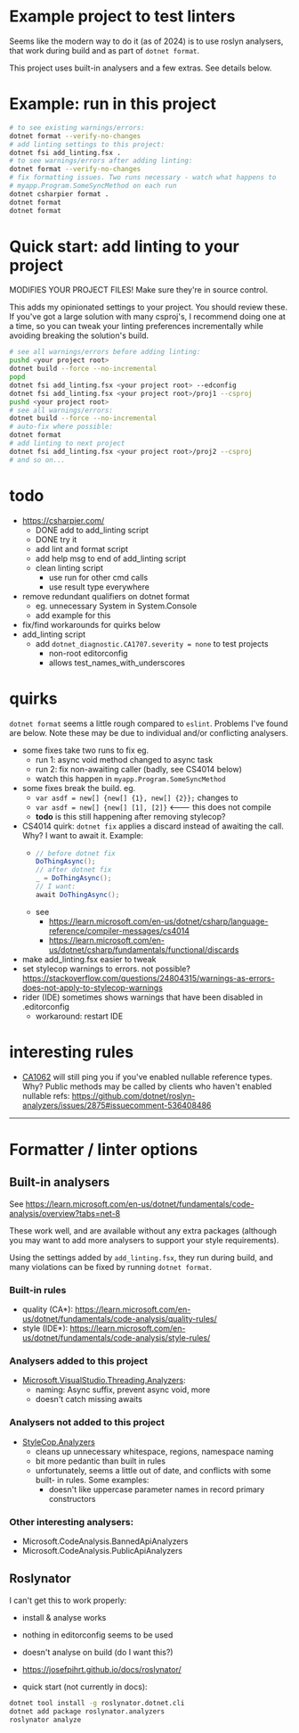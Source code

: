 # Example project to test linters

Seems like the modern way to do it (as of 2024) is to use roslyn analysers, that
work during build and as part of `dotnet format`.

This project uses built-in analysers and a few extras. See details below.

# Example: run in this project
```sh
# to see existing warnings/errors:
dotnet format --verify-no-changes
# add linting settings to this project:
dotnet fsi add_linting.fsx .
# to see warnings/errors after adding linting:
dotnet format --verify-no-changes
# fix formatting issues. Two runs necessary - watch what happens to
# myapp.Program.SomeSyncMethod on each run
dotnet csharpier format .
dotnet format
dotnet format
```

# Quick start: add linting to your project
MODIFIES YOUR PROJECT FILES! Make sure they're in source control.

This adds my opinionated settings to your project. You should review these.
If you've got a large solution with many csproj's, I recommend doing one at
a time, so you can tweak your linting preferences incrementally while avoiding
breaking the solution's build.

```sh
# see all warnings/errors before adding linting:
pushd <your project root>
dotnet build --force --no-incremental
popd
dotnet fsi add_linting.fsx <your project root> --edconfig
dotnet fsi add_linting.fsx <your project root>/proj1 --csproj
pushd <your project root>
# see all warnings/errors:
dotnet build --force --no-incremental
# auto-fix where possible:
dotnet format
# add linting to next project
dotnet fsi add_linting.fsx <your project root>/proj2 --csproj
# and so on...
```

# todo
- https://csharpier.com/
    - DONE add to add_linting script
    - DONE try it
    - add lint and format script
    - add help msg to end of add_linting script
    - clean linting script
        - use run for other cmd calls
        - use result type everywhere
- remove redundant qualifiers on dotnet format
    - eg. unnecessary System in System.Console
    - add example for this
- fix/find workarounds for quirks below
- add_linting script
    - add `dotnet_diagnostic.CA1707.severity = none` to test projects
        - non-root editorconfig
        - allows test_names_with_underscores

# quirks
`dotnet format` seems a little rough compared to `eslint`. Problems I've found
are below. Note these may be due to individual and/or conflicting analysers.

- some fixes take two runs to fix eg.
    - run 1: async void method changed to async task
    - run 2: fix non-awaiting caller (badly, see CS4014 below)
    - watch this happen in `myapp.Program.SomeSyncMethod`
- some fixes break the build. eg.
    - `var asdf = new[] {new[] {1}, new[] {2}};` changes to
    - `var asdf = new[] {new[] [1], [2]}` <--- this does not compile
    - **todo** is this still happening after removing stylecop?
- CS4014 quirk: `dotnet fix` applies a discard instead of awaiting the call.
  Why? I want to await it. Example:
    - ```cs
      // before dotnet fix
      DoThingAsync();
      // after dotnet fix
      _ = DoThingAsync();
      // I want:
      await DoThingAsync();
      ```
    - see
        - https://learn.microsoft.com/en-us/dotnet/csharp/language-reference/compiler-messages/cs4014
        - https://learn.microsoft.com/en-us/dotnet/csharp/fundamentals/functional/discards
- make add_linting.fsx easier to tweak
- set stylecop warnings to errors. not possible? https://stackoverflow.com/questions/24804315/warnings-as-errors-does-not-apply-to-stylecop-warnings
- rider (IDE) sometimes shows warnings that have been disabled in .editorconfig
    - workaround: restart IDE

# interesting rules
- [CA1062](https://learn.microsoft.com/en-us/dotnet/fundamentals/code-analysis/quality-rules/ca1062)
  will still ping you if you've enabled nullable reference types. Why? Public
  methods may be called by clients who haven't enabled nullable refs: https://github.com/dotnet/roslyn-analyzers/issues/2875#issuecomment-536408486


--------------------------------------------------------------

# Formatter / linter options
## Built-in analysers
See https://learn.microsoft.com/en-us/dotnet/fundamentals/code-analysis/overview?tabs=net-8

These work well, and are available without any extra packages (although you may
want to add more analysers to support your style requirements).

Using the settings added by `add_linting.fsx`, they run during build, and many
violations can be fixed by running `dotnet format`.

### Built-in rules
- quality (CA*): https://learn.microsoft.com/en-us/dotnet/fundamentals/code-analysis/quality-rules/
- style (IDE*): https://learn.microsoft.com/en-us/dotnet/fundamentals/code-analysis/style-rules/

### Analysers added to this project
- [Microsoft.VisualStudio.Threading.Analyzers](https://github.com/microsoft/vs-threading/blob/main/doc/analyzers/index.md):
    - naming: Async suffix, prevent async void, more
    - doesn't catch missing awaits

### Analysers not added to this project
- [StyleCop.Analyzers](https://github.com/DotNetAnalyzers/StyleCopAnalyzers)
    - cleans up unnecessary whitespace, regions, namespace naming
    - bit more pedantic than built in rules
    - unfortunately, seems a little out of date, and conflicts with some built-
      in rules. Some examples:
        - doesn't like uppercase parameter names in record primary constructors

### Other interesting analysers:
- Microsoft.CodeAnalysis.BannedApiAnalyzers
- Microsoft.CodeAnalysis.PublicApiAnalyzers

## Roslynator
I can't get this to work properly:
- install & analyse works
- nothing in editorconfig seems to be used
- doesn't analyse on build (do I want this?)

- https://josefpihrt.github.io/docs/roslynator/
- quick start (not currently in docs):
```sh
dotnet tool install -g roslynator.dotnet.cli
dotnet add package roslynator.analyzers
roslynator analyze
```
